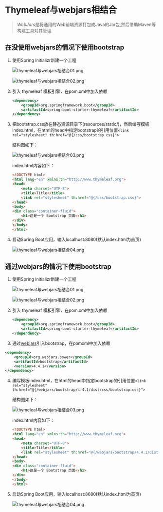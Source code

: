 # Thymeleaf与webjars相结合  

> *WebJars*是将通用的Web前端资源打包成Java的Jar包,然后借助Maven等构建工具对其管理  

## 在没使用webjars的情况下使用bootstrap  

1. 使用Spring Initializr新建一个工程

   ![thymeleaf与webjars相结合01.png](images/thymeleaf与webjars相结合01.png)  

   ![thymeleaf与webjars相结合02.png](images/thymeleaf与webjars相结合02.png)  

2. 引入 thymeleaf 模板引擎，在pom.xml中加入依赖

   ``` xml
   <dependency>
       <groupId>org.springframework.boot</groupId>
       <artifactId>spring-boot-starter-thymeleaf</artifactId>
   </dependency>
   ```

3. 把bootstrap.css放在静态资源目录下(resources/static/)，然后编写模板index.html，在html的head中指定bootstrap的引用位置`<link rel="stylesheet" th:href="@{/css/bootstrap.css}">`  

   结构图如下：  

   ![thymeleaf与webjars相结合03.png](images/thymeleaf与webjars相结合03.png)  

   index.html内容如下：  

   ``` html
   <!DOCTYPE html>
   <html lang="en" xmlns:th="http://www.thymeleaf.org">
   <head>
       <meta charset="UTF-8">
       <title>Title</title>
       <link rel="stylesheet" th:href="@{/css/bootstrap.css}">
   </head>
   <body>
   <div class="container-fluid">
       <h1>这是一个 Bootstrap 页面</h1>
   </div>
   </body>
   </html>
   ```

4. 启动Spring Boot应用，输入localhost:8080(默认index.html为首页)  

   ![thymeleaf与webjars相结合04.png](images/thymeleaf与webjars相结合04.png)  


## 通过webjars的情况下使用bootstrap   

1. 使用Spring Initializr新建一个工程

   ![thymeleaf与webjars相结合01.png](images/thymeleaf与webjars相结合01.png)  

   ![thymeleaf与webjars相结合02.png](images/thymeleaf与webjars相结合02.png)  

2. 引入 thymeleaf 模板引擎，在pom.xml中加入依赖

   ``` xml
   <dependency>
       <groupId>org.springframework.boot</groupId>
       <artifactId>spring-boot-starter-thymeleaf</artifactId>
   </dependency>
   ```
   
3.  通过[webjars](https://www.webjars.org/)引入bootstrap，在pomxml中加入依赖  

   ``` xml
   <dependency>
       <groupId>org.webjars.bower</groupId>
       <artifactId>bootstrap</artifactId>
       <version>4.4.1</version>
   </dependency>
   ```

4. 编写模板index.html，在html的head中指定bootstrap的引用位置`<link rel="stylesheet" th:href="@{/webjars/bootstrap/4.4.1/dist/css/bootstrap.css}">`  

   结构图如下：  

   ![thymeleaf与webjars相结合03.png](images/thymeleaf与webjars相结合03.png)  

   index.html内容如下：  

   ``` html
   <!DOCTYPE html>
   <html lang="en" xmlns:th="http://www.thymeleaf.org">
   <head>
       <meta charset="UTF-8">
       <title>Title</title>
       <link rel="stylesheet" th:href="@{/webjars/bootstrap/4.4.1/dist/css/bootstrap.css}">
   </head>
   <body>
   <div class="container-fluid">
       <h1>这是一个 Bootstrap 页面</h1>
   </div>
   </body>
   </html> 
   ```

5. 启动Spring Boot应用，输入localhost:8080(默认index.html为首页)  

   ![thymeleaf与webjars相结合04.png](images/thymeleaf与webjars相结合04.png)  
​     

   